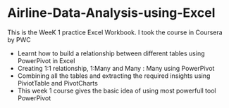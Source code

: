 # Airline-Data-Analysis-using-Excel

This is the WeeK 1 practice Excel Workbook. I took the course in Coursera by PWC

* Learnt how to build a relationship between different tables using PowerPivot in Excel
* Creating 1:1 relationship, 1:Many and Many : Many using PowerPivot
* Combining all the tables and extracting the required insights using PiviotTable and PivotCharts
* This week 1 course gives the basic idea of using most powerfull tool PowerPivot
